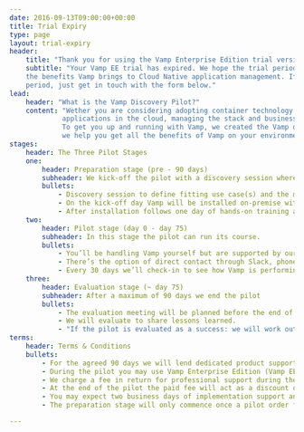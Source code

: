 ```yaml
---
date: 2016-09-13T09:00:00+00:00
title: Trial Expiry
type: page
layout: trial-expiry
header:
    title: "Thank you for using the Vamp Enterprise Edition trial version"
    subtitle: "Your Vamp EE trial has expired. We hope the trial period was insightful and helped you understand
    the benefits Vamp brings to Cloud Native application management. If you still have questions or want to extend your trial
    period, just get in touch with the form below."
lead:
    header: "What is the Vamp Discovery Pilot?"
    content: "Wether you are considering adopting container technology or already deploy multiple daily releases of your containerised
             applications in the cloud, managing the stack and business expectations present daunting challenges. Vamp overcomes these challenges.
             To get you up and running with Vamp, we created the Vamp discovery pilot program: a guided, 90 day hands-on program where
             we help you get all the benefits of Vamp on your environment and infrastructure."
stages:
    header: The Three Pilot Stages
    one:
        header: Preparation stage (pre - 90 days)
        subheader: We kick-off the pilot with a discovery session where we jointly define the use cases for Vamp that most benefit your operation.
        bullets:
            - Discovery session to define fitting use case(s) and the measures of success.
            - On the kick-off day Vamp will be installed on-premise with an Unlimited use Vamp Enterprise edition.
            - After installation follows one day of hands-on training and testing of Vamp. This is also supported remotely by a Vamp consultant.
    two:
        header: Pilot stage (day 0 - day 75)
        subheader: In this stage the pilot can run its course.
        bullets:
            - You’ll be handling Vamp yourself but are supported by our engineers.
            - There’s the option of direct contact through Slack, phone or email with the Vamp engineer.
            - Every 30 days we’ll check-in to see how Vamp is performing and if we’re on track to achieve success.
    three:
        header: Evaluation stage (~ day 75)
        subheader: After a maximum of 90 days we end the pilot
        bullets:
            - The evaluation meeting will be planned before the end of the pilot (typically around day 75).
            - We will evaluate to share lessons learned.
            - "If the pilot is evaluated as a success: we will work out a commercial model for after the pilot."
terms:
    header: Terms & Conditions
    bullets:
        - For the agreed 90 days we will lend dedicated product support during business hours to help solve Vamp related problems and provide dedicated support.
        - During the pilot you may use Vamp Enterprise Edition (Vamp EE) on an unlimited amount of vCPU’s.
        - We charge a fee in return for professional support during the 90 days and the limitless use of Vamp Enterprise Edition.
        - At the end of the pilot the paid fee will act as a discount on your license purchase if you decide to purchase Vamp within 30 days after the pilot ends and commit to a 12 month contract.
        - You may expect two business days of implementation support and one business day of training effort.
        - The preparation stage will only commence once a pilot order form is signed and received by us.

---
```

